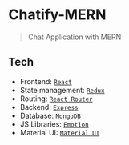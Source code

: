 # Chatify-MERN

> Chat Application with MERN

## Tech

- Frontend: <a href="https://github.com/facebook/react">`React`</a>
- State management: <a href="https://github.com/reduxjs/redux">`Redux`</a>
- Routing: <a href="https://github.com/ReactTraining/react-router">`React Router`</a>
- Backend: <a href="https://github.com/expressjs/express">`Express`</a>
- Database: <a href="https://github.com/Automattic/mongoose">`MongoDB`</a>
- JS Libraries: <a href="https://github.com/emotion-js/emotion">`Emotion`</a>
- Material UI: <a href="https://github.com/mui/material-ui">`Material UI`</a>
